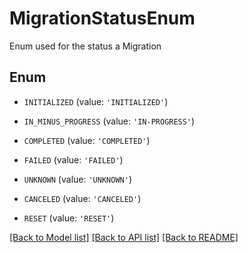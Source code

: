 # MigrationStatusEnum

Enum used for the status a Migration

## Enum

* `INITIALIZED` (value: `'INITIALIZED'`)

* `IN_MINUS_PROGRESS` (value: `'IN-PROGRESS'`)

* `COMPLETED` (value: `'COMPLETED'`)

* `FAILED` (value: `'FAILED'`)

* `UNKNOWN` (value: `'UNKNOWN'`)

* `CANCELED` (value: `'CANCELED'`)

* `RESET` (value: `'RESET'`)

[[Back to Model list]](../README.md#documentation-for-models) [[Back to API list]](../README.md#documentation-for-api-endpoints) [[Back to README]](../README.md)


